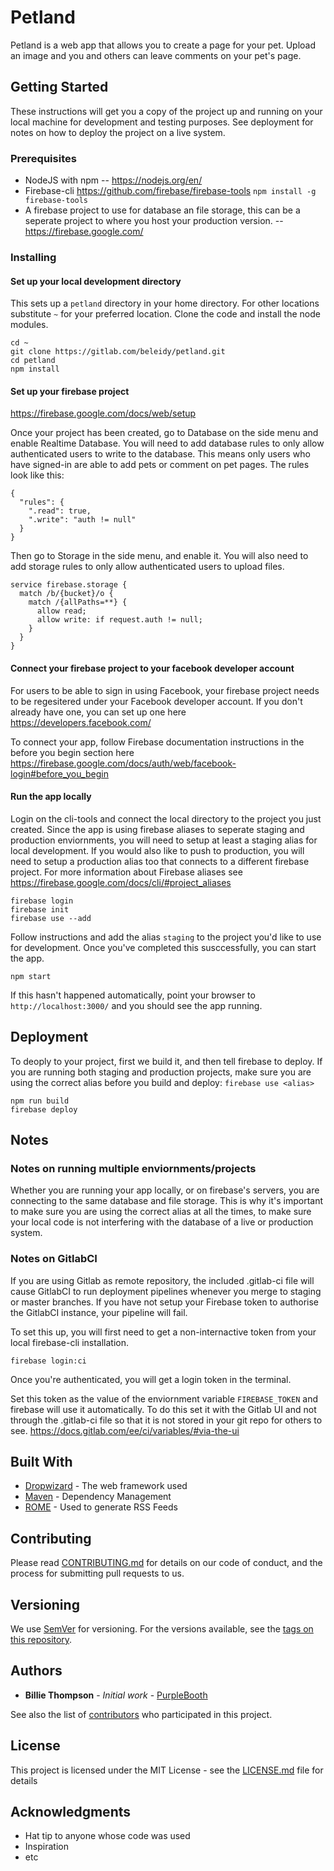 # Petland

Petland is a web app that allows you to create a page for your pet. Upload an image and you and others can leave comments on your pet's page.

## Getting Started

These instructions will get you a copy of the project up and running on your local machine for development and testing purposes. See deployment for notes on how to deploy the project on a live system.

### Prerequisites

* NodeJS with npm -- https://nodejs.org/en/
* Firebase-cli  https://github.com/firebase/firebase-tools  ```npm install -g firebase-tools```
* A firebase project to use for database an file storage, this can be a seperate project to where you host your production version. -- https://firebase.google.com/


### Installing

#### Set up your local development directory
This sets up a `petland` directory in your home directory. For other locations substitute `~` for your preferred location.
Clone the code and install the node modules.
```
cd ~
git clone https://gitlab.com/beleidy/petland.git
cd petland
npm install
```


#### Set up your firebase project
https://firebase.google.com/docs/web/setup

Once your project has been created, go to Database on the side menu and enable Realtime Database. You will need to add database rules to only allow authenticated users to write to the database. This means only users who have signed-in are able to add pets or comment on pet pages. The rules look like this:
```
{
  "rules": {
    ".read": true,
    ".write": "auth != null"
  }
}
```

Then go to Storage in the side menu, and enable it. You will also need to add storage rules to only allow authenticated users to upload files.
```
service firebase.storage {
  match /b/{bucket}/o {
    match /{allPaths=**} {
      allow read;
      allow write: if request.auth != null;
    }
  }
}
```

#### Connect your firebase project to your facebook developer account
For users to be able to sign in using Facebook, your firebase project needs to be regesitered under your Facebook developer account. If you don't already have one, you can set up one here https://developers.facebook.com/

To connect your app, follow Firebase documentation instructions in the before you begin section here https://firebase.google.com/docs/auth/web/facebook-login#before_you_begin

#### Run the app locally
Login on the cli-tools and connect the local directory to the project you just created. Since the app is using firebase aliases to seperate staging and production enviornments, you will need to setup at least a staging alias for local development. If you would also like to push to production, you will need to setup a production alias too that connects to a different firebase project. For more information about Firebase aliases see https://firebase.google.com/docs/cli/#project_aliases
```
firebase login
firebase init
firebase use --add
```
Follow instructions and add the alias `staging` to the project you'd like to use for development. Once you've completed this susccessfully, you can start the app.
```
npm start
```

If this hasn't happened automatically, point your browser to ```http://localhost:3000/``` and you should see the app running.

## Deployment

To deoply to your project, first we build it, and then tell firebase to deploy. If you are running both staging and production projects, make sure you are using the correct alias before you build and deploy: ```firebase use <alias>```

```
npm run build
firebase deploy
```
## Notes
### Notes on running multiple enviornments/projects
Whether you are running your app locally, or on firebase's servers, you are connecting to the same database and file storage. This is why it's important to make sure you are using the correct alias at all the times, to make sure your local code is not interfering with the database of a live or production system.

### Notes on GitlabCI

If you are using Gitlab as remote repository, the included .gitlab-ci file will cause GitlabCI to run deployment pipelines whenever you merge to staging or master branches. If you have not setup your Firebase token to authorise the GitlabCI instance, your pipeline will fail. 

To set this up, you will first need to get a non-internactive token from your local firebase-cli installation.
```
firebase login:ci
```
Once you're authenticated, you will get a login token in the terminal.

Set this token as the value of the enviornment variable ```FIREBASE_TOKEN``` and firebase will use it automatically. To do this set it with the Gitlab UI and not through the .gitlab-ci file so that it is not stored in your git repo for others to see. https://docs.gitlab.com/ee/ci/variables/#via-the-ui

## Built With

* [Dropwizard](http://www.dropwizard.io/1.0.2/docs/) - The web framework used
* [Maven](https://maven.apache.org/) - Dependency Management
* [ROME](https://rometools.github.io/rome/) - Used to generate RSS Feeds

## Contributing

Please read [CONTRIBUTING.md](https://gist.github.com/PurpleBooth/b24679402957c63ec426) for details on our code of conduct, and the process for submitting pull requests to us.

## Versioning

We use [SemVer](http://semver.org/) for versioning. For the versions available, see the [tags on this repository](https://github.com/your/project/tags). 

## Authors

* **Billie Thompson** - *Initial work* - [PurpleBooth](https://github.com/PurpleBooth)

See also the list of [contributors](https://github.com/your/project/contributors) who participated in this project.

## License

This project is licensed under the MIT License - see the [LICENSE.md](LICENSE.md) file for details

## Acknowledgments

* Hat tip to anyone whose code was used
* Inspiration
* etc

